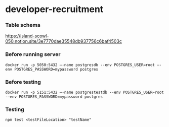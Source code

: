 # developer-recruitment

### Table schema

https://island-scowl-050.notion.site/3e7770dae35548db937756c6baf4503c

### Before running server

`docker run -p 5050:5432 —-name postgresdb --env POSTGRES_USER=root —-env POSTGRES_PASSWORD=mypassword postgres`

### Before testing

`docker run -p 5151:5432 —-name postgrestestdb --env POSTGRES_USER=root -—env POSTGRES_PASSWORD=mypassword postgres`

### Testing

`npm test <testFileLocation> "testName"`
